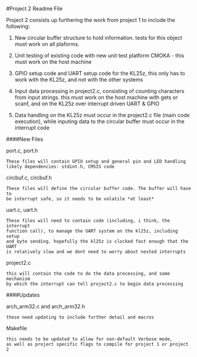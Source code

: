 #Project 2 Readme File

Project 2 consists up furthering the work from project 1 to include the
following:

1. New circular buffer structure to hold information. tests for this object
must work on all plaforms.

2. Unit testing of existing code with new unit test platform CMOKA - this
must work on the host machine

3. GPIO setup code and UART setup code for the KL25z, this only has to work
with the KL25z, and not with the other systems

4. Input data processing in project2.c, consisting of counting characters
from input strings. this must work on the host machine with gets or scanf,
and on the KL25z over interrupt driven UART & GPIO

5. Data handling on the KL25z must occur in the project2.c file (main code
execution), while inputing data to the circular buffer must occur in the
interrupt code

####New Files

port.c, port.h

    These files will contain GPIO setup and general pin and LED handling
    likely dependencies: stdint.h, CMSIS code

circbuf.c, circbuf.h

    These files will define the circular buffer code. The buffer will have to
    be interrupt safe, so it needs to be volatile *at least*

uart.c, uart.h

    These files will need to contain code (including, i think, the interrupt
    function call), to manage the UART system on the kl25z, including setup
    and byte sending. hopefully the kl25z is clocked fast enough that the UART
    is relatively slow and we dont need to worry about nested interrupts

project2.c

    this will contain the code to do the data processing, and some mechanism
    by which the interrupt can tell project2.c to begin data processing

####Updates

arch\_arm32.c and arch\_arm32.h

    these need updating to include further detail and macros

Makefile

    this needs to be updated to allow for non-default Verbose mode,
    as well as project specific flags to compile for project 1 or project 2
